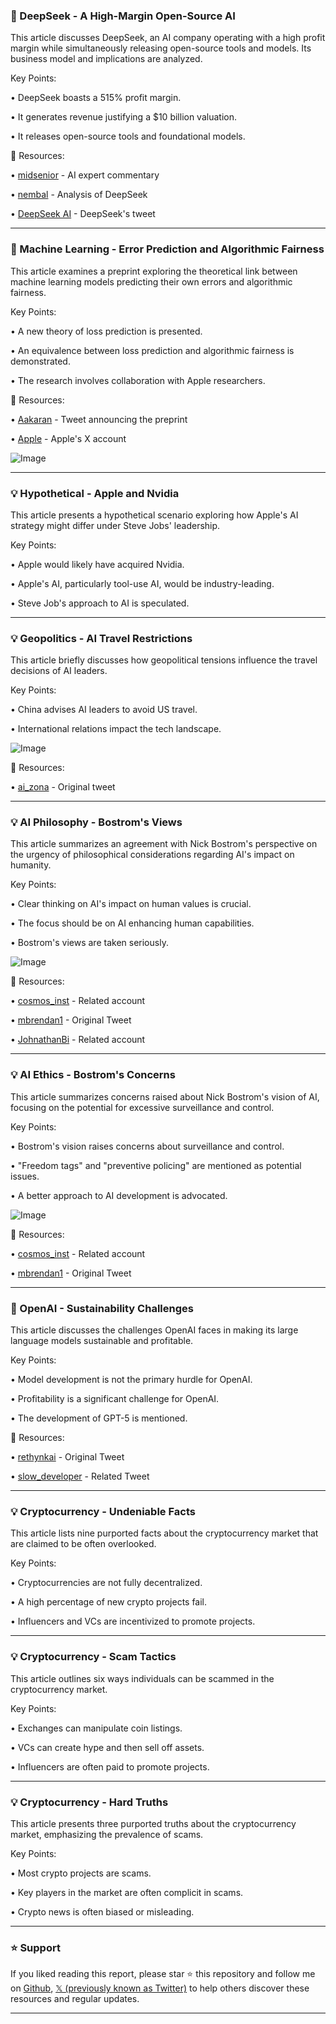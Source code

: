 ### 🤖 DeepSeek - A High-Margin Open-Source AI

This article discusses DeepSeek, an AI company operating with a high profit margin while simultaneously releasing open-source tools and models.  Its business model and implications are analyzed.


Key Points:

• DeepSeek boasts a 515% profit margin.


•  It generates revenue justifying a $10 billion valuation.


• It releases open-source tools and foundational models.


🔗 Resources:

• [midsenior](https://x.com/midsenior) -  AI expert commentary


• [nembal](https://x.com/nembal) -  Analysis of DeepSeek


• [DeepSeek AI](https://x.com/deepseek_ai/status/1895688300574462431) - DeepSeek's tweet


---

### 🤖 Machine Learning - Error Prediction and Algorithmic Fairness

This article examines a preprint exploring the theoretical link between machine learning models predicting their own errors and algorithmic fairness.


Key Points:

• A new theory of loss prediction is presented.


•  An equivalence between loss prediction and algorithmic fairness is demonstrated.


• The research involves collaboration with Apple researchers.


🔗 Resources:

• [Aakaran](https://x.com/aakaran31/status/1895481587044942324) -  Tweet announcing the preprint


• [Apple](https://x.com/Apple) - Apple's X account


![Image](https://pbs.twimg.com/media/Gk4adU1bwAAdi-x?format=jpg&name=small)


---

### 💡 Hypothetical - Apple and Nvidia

This article presents a hypothetical scenario exploring how Apple's AI strategy might differ under Steve Jobs' leadership.


Key Points:

•  Apple would likely have acquired Nvidia.


• Apple's AI, particularly tool-use AI, would be industry-leading.


•  Steve Job's approach to AI is speculated.


---

### 💡 Geopolitics - AI Travel Restrictions

This article briefly discusses how geopolitical tensions influence the travel decisions of AI leaders.


Key Points:

• China advises AI leaders to avoid US travel.


• International relations impact the tech landscape.


![Image](https://pbs.twimg.com/media/Gk_nUfcWgAAcOWk?format=jpg&name=small)


🔗 Resources:

• [ai_zona](https://x.com/ai_zona/status/1895988313749623160) -  Original tweet


---

### 💡 AI Philosophy - Bostrom's Views

This article summarizes an agreement with Nick Bostrom's perspective on the urgency of philosophical considerations regarding AI's impact on humanity.


Key Points:

•  Clear thinking on AI's impact on human values is crucial.


• The focus should be on AI enhancing human capabilities.


• Bostrom's views are taken seriously.


![Image](https://pbs.twimg.com/amplify_video_thumb/1895817494205513728/img/e8c7e5NfgcKLHjl_.jpg)


🔗 Resources:

• [cosmos_inst](https://x.com/cosmos_inst) -  Related account


• [mbrendan1](https://x.com/mbrendan1/status/1895879302295834667) - Original Tweet


• [JohnathanBi](https://x.com/JohnathanBi/status/1895851533951975678) - Related account


---

### 💡 AI Ethics - Bostrom's Concerns

This article summarizes concerns raised about Nick Bostrom's vision of AI, focusing on the potential for excessive surveillance and control.


Key Points:

• Bostrom's vision raises concerns about surveillance and control.


•  "Freedom tags" and "preventive policing" are mentioned as potential issues.


•  A better approach to AI development is advocated.


![Image](https://pbs.twimg.com/media/Gk-EIZzbQAYS40j?format=jpg&name=small)


🔗 Resources:

• [cosmos_inst](https://x.com/cosmos_inst) - Related account


• [mbrendan1](https://x.com/mbrendan1/status/1895879257701958039) - Original Tweet


---

### 🤖 OpenAI - Sustainability Challenges

This article discusses the challenges OpenAI faces in making its large language models sustainable and profitable.


Key Points:

• Model development is not the primary hurdle for OpenAI.


•  Profitability is a significant challenge for OpenAI.


•  The development of GPT-5 is mentioned.


🔗 Resources:

• [rethynkai](https://x.com/rethynkai/status/1895827946285515125) - Original Tweet


• [slow_developer](https://x.com/slow_developer/status/1895827022762688568) - Related Tweet


---

### 💡 Cryptocurrency - Undeniable Facts

This article lists nine purported facts about the cryptocurrency market that are claimed to be often overlooked.


Key Points:

• Cryptocurrencies are not fully decentralized.


•  A high percentage of new crypto projects fail.


•  Influencers and VCs are incentivized to promote projects.


---

### 💡 Cryptocurrency - Scam Tactics

This article outlines six ways individuals can be scammed in the cryptocurrency market.


Key Points:

• Exchanges can manipulate coin listings.


• VCs can create hype and then sell off assets.


•  Influencers are often paid to promote projects.


---

### 💡 Cryptocurrency - Hard Truths

This article presents three purported truths about the cryptocurrency market, emphasizing the prevalence of scams.


Key Points:

•  Most crypto projects are scams.


•  Key players in the market are often complicit in scams.


•  Crypto news is often biased or misleading.


---

### ⭐️ Support

If you liked reading this report, please star ⭐️ this repository and follow me on [Github](https://github.com/Drix10), [𝕏 (previously known as Twitter)](https://x.com/DRIX_10_) to help others discover these resources and regular updates.

---